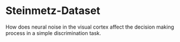 # Steinmetz-Dataset
 How does neural noise in the visual cortex affect the decision making process in a simple discrimination task.
